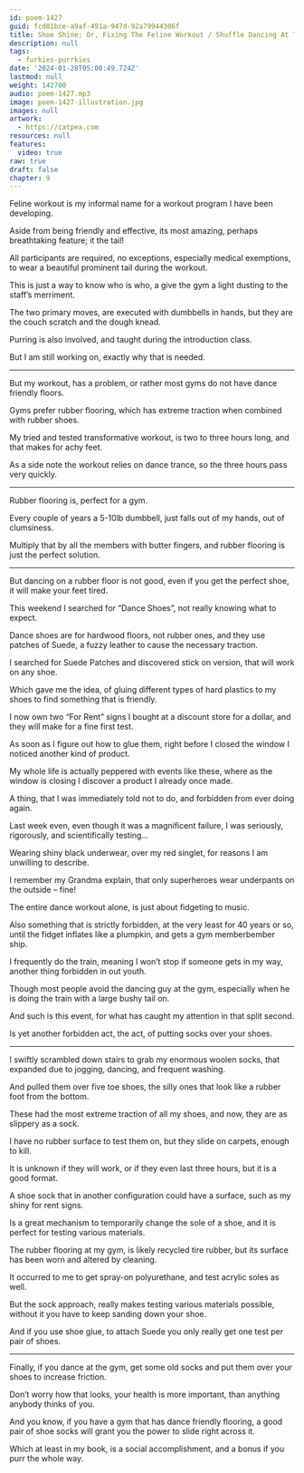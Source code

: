 ```yaml
---
id: poem-1427
guid: fcd81bce-a9af-491a-947d-92a79944306f
title: Shoe Shine; Or, Fixing The Feline Workout / Shuffle Dancing At The Gym And Achy Feet
description: null
tags:
  - furkies-purrkies
date: '2024-01-28T05:00:49.724Z'
lastmod: null
weight: 142700
audio: poem-1427.mp3
image: poem-1427-illustration.jpg
images: null
artwork:
  - https://catpea.com
resources: null
features:
  video: true
raw: true
draft: false
chapter: 9
---
```


Feline workout is my informal name
for a workout program I have been developing.

Aside from being friendly and effective,
its most amazing, perhaps breathtaking feature; it the tail!

All participants are required, no exceptions, especially medical exemptions,
to wear a beautiful prominent tail during the workout.

This is just a way to know who is who,
a give the gym a light dusting to the staff’s merriment.

The two primary moves, are executed with dumbbells in hands,
but they are the couch scratch and the dough knead.

Purring is also involved,
and taught during the introduction class.

But I am still working on,
exactly why that is needed.

---

But my workout, has a problem,
or rather most gyms do not have dance friendly floors.

Gyms prefer rubber flooring,
which has extreme traction when combined with rubber shoes.

My tried and tested transformative workout,
is two to three hours long, and that makes for achy feet.

As a side note the workout relies on dance trance,
so the three hours pass very quickly.

---

Rubber flooring is,
perfect for a gym.

Every couple of years a 5-10lb dumbbell,
just falls out of my hands, out of clumsiness.

Multiply that by all the members with butter fingers,
and rubber flooring is just the perfect solution.

---

But dancing on a rubber floor is not good,
even if you get the perfect shoe, it will make your feet tired.

This weekend I searched for “Dance Shoes”,
not really knowing what to expect.

Dance shoes are for hardwood floors, not rubber ones,
and they use patches of Suede, a fuzzy leather to cause the necessary traction.

I searched for Suede Patches and discovered stick on version,
that will work on any shoe.

Which gave me the idea,
of gluing different types of hard plastics to my shoes to find something that is friendly.

I now own two “For Rent” signs I bought at a discount store for a dollar,
and they will make for a fine first test.

As soon as I figure out how to glue them,
right before I closed the window I noticed another kind of product.

My whole life is actually peppered with events like these,
where as the window is closing I discover a product I already once made.

A thing, that I was immediately told not to do,
and forbidden from ever doing again.

Last week even, even though it was a magnificent failure,
I was seriously, rigorously, and scientifically testing…

Wearing shiny black underwear, over my red singlet,
for reasons I am unwilling to describe.

I remember my Grandma explain,
that only superheroes wear underpants on the outside – fine!

The entire dance workout alone,
is just about fidgeting to music.

Also something that is strictly forbidden, at the very least for 40 years or so,
until the fidget inflates like a plumpkin, and gets a gym memberbember ship.

I frequently do the train, meaning I won’t stop if someone gets in my way,
another thing forbidden in out youth.

Though most people avoid the dancing guy at the gym,
especially when he is doing the train with a large bushy tail on.

And such is this event,
for what has caught my attention in that split second.

Is yet another forbidden act,
the act, of putting socks over your shoes.

---

I swiftly scrambled down stairs to grab my enormous woolen socks,
that expanded due to jogging, dancing, and frequent washing.

And pulled them over five toe shoes,
the silly ones that look like a rubber foot from the bottom.

These had the most extreme traction of all my shoes,
and now, they are as slippery as a sock.

I have no rubber surface to test them on,
but they slide on carpets, enough to kill.

It is unknown if they will work,
or if they even last three hours, but it is a good format.

A shoe sock that in another configuration could have a surface,
such as my shiny for rent signs.

Is a great mechanism to temporarily change the sole of a shoe,
and it is perfect for testing various materials.

The rubber flooring at my gym,
is likely recycled tire rubber, but its surface has been worn and altered by cleaning.

It occurred to me to get spray-on polyurethane,
and test acrylic soles as well.

But the sock approach, really makes testing various materials possible,
without it you have to keep sanding down your shoe.

And if you use shoe glue,
to attach Suede you only really get one test per pair of shoes.

---

Finally, if you dance at the gym,
get some old socks and put them over your shoes to increase friction.

Don’t worry how that looks, your health is more important,
than anything anybody thinks of you.

And you know, if you have a gym that has dance friendly flooring,
a good pair of shoe socks will grant you the power to slide right across it.

Which at least in my book, is a social accomplishment,
and a bonus if you purr the whole way.

